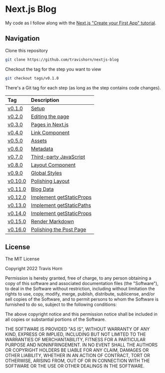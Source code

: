 # Next.js Blog

My code as I follow along with the [Next.js "Create your First App"
tutorial](https://nextjs.org/learn/basics/create-nextjs-app).

## Navigation

Clone this repository

```bash
git clone https://github.com/travishorn/nextjs-blog
```

Checkout the tag for the step you want to view

```bash
git checkout tags/v0.1.0
```

There's a Git tag for each step (as long as the step contains code changes).

| Tag                                                               | Description                                                                                          |
|:------------------------------------------------------------------|:-----------------------------------------------------------------------------------------------------|
| [v0.1.0](https://github.com/travishorn/nextjs-blog/tree/v0.1.0)   | [Setup](https://nextjs.org/learn/basics/create-nextjs-app/setup)                                     |
| [v0.2.0](https://github.com/travishorn/nextjs-blog/tree/v0.2.0)   | [Editing the page](https://nextjs.org/learn/basics/create-nextjs-app/editing-the-page)               |
| [v0.3.0](https://github.com/travishorn/nextjs-blog/tree/v0.3.0)   | [Pages in Next.js](https://nextjs.org/learn/basics/navigate-between-pages/pages-in-nextjs)           |
| [v0.4.0](https://github.com/travishorn/nextjs-blog/tree/v0.4.0)   | [Link Component](https://nextjs.org/learn/basics/navigate-between-pages/link-component)              |
| [v0.5.0](https://github.com/travishorn/nextjs-blog/tree/v0.5.0)   | [Assets](https://nextjs.org/learn/basics/assets-metadata-css/assets)                                 |
| [v0.6.0](https://github.com/travishorn/nextjs-blog/tree/v0.6.0)   | [Metadata](https://nextjs.org/learn/basics/assets-metadata-css/metadata)                             |
| [v0.7.0](https://github.com/travishorn/nextjs-blog/tree/v0.7.0)   | [Third-party JavaScript](https://nextjs.org/learn/basics/assets-metadata-css/third-party-javascript) |
| [v0.8.0](https://github.com/travishorn/nextjs-blog/tree/v0.8.0)   | [Layout Component](https://nextjs.org/learn/basics/assets-metadata-css/layout-component)             |
| [v0.9.0](https://github.com/travishorn/nextjs-blog/tree/v0.9.0)   | [Global Styles](https://nextjs.org/learn/basics/assets-metadata-css/global-styles)                   |
| [v0.10.0](https://github.com/travishorn/nextjs-blog/tree/v0.10.0) | [Polishing Layout](https://nextjs.org/learn/basics/assets-metadata-css/polishing-layout)             |
| [v0.11.0](https://github.com/travishorn/nextjs-blog/tree/v0.11.0) | [Blog Data](https://nextjs.org/learn/basics/data-fetching/blog-data)                                 |
| [v0.12.0](https://github.com/travishorn/nextjs-blog/tree/v0.12.0) | [Implement getStaticProps](https://nextjs.org/learn/basics/data-fetching/implement-getstaticprops)   |
| [v0.13.0](https://github.com/travishorn/nextjs-blog/tree/v0.13.0) | [Implement getStaticPaths](https://nextjs.org/learn/basics/dynamic-routes/implement-getstaticpaths)  |
| [v0.14.0](https://github.com/travishorn/nextjs-blog/tree/v0.14.0) | [Implement getStaticProps](https://nextjs.org/learn/basics/dynamic-routes/implement-getstaticprops)  |
| [v0.15.0](https://github.com/travishorn/nextjs-blog/tree/v0.15.0) | [Render Markdown](https://nextjs.org/learn/basics/dynamic-routes/render-markdown)                    |
| [v0.16.0](https://github.com/travishorn/nextjs-blog/tree/v0.16.0) | [Polishing the Post Page](https://nextjs.org/learn/basics/dynamic-routes/polishing-post-page)        |

## License

The MIT License

Copyright 2022 Travis Horn

Permission is hereby granted, free of charge, to any person obtaining a copy of
this software and associated documentation files (the "Software"), to deal in
the Software without restriction, including without limitation the rights to
use, copy, modify, merge, publish, distribute, sublicense, and/or sell copies of
the Software, and to permit persons to whom the Software is furnished to do so,
subject to the following conditions:

The above copyright notice and this permission notice shall be included in all
copies or substantial portions of the Software.

THE SOFTWARE IS PROVIDED "AS IS", WITHOUT WARRANTY OF ANY KIND, EXPRESS OR
IMPLIED, INCLUDING BUT NOT LIMITED TO THE WARRANTIES OF MERCHANTABILITY, FITNESS
FOR A PARTICULAR PURPOSE AND NONINFRINGEMENT. IN NO EVENT SHALL THE AUTHORS OR
COPYRIGHT HOLDERS BE LIABLE FOR ANY CLAIM, DAMAGES OR OTHER LIABILITY, WHETHER
IN AN ACTION OF CONTRACT, TORT OR OTHERWISE, ARISING FROM, OUT OF OR IN
CONNECTION WITH THE SOFTWARE OR THE USE OR OTHER DEALINGS IN THE SOFTWARE.
